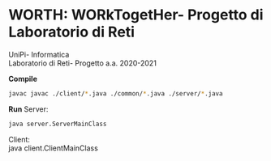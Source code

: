 # WORTH: WORkTogetHer- Progetto di Laboratorio di Reti  
UniPi- Informatica  
Laboratorio di Reti- Progetto a.a. 2020-2021  

**Compile**
```bash
javac javac ./client/*.java ./common/*.java ./server/*.java
```
**Run**
Server:  
```bash
java server.ServerMainClass
```  
Client:  
java client.ClientMainClass
